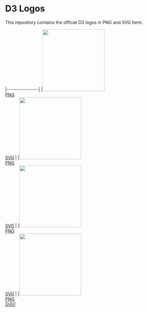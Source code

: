 # D3 Logos

This repository contains the official D3 logos in PNG and SVG form.

|----------------|
|<img src="https://raw.githubusercontent.com/d3/d3-logo/master/d3.png" width="200" height="200">        <br>[PNG](https://raw.githubusercontent.com/d3/d3-logo/master/d3.png)        <br>[SVG](https://raw.githubusercontent.com/d3/d3-logo/master/d3.svg)        |
|<img src="https://raw.githubusercontent.com/d3/d3-logo/master/d3-black.png" width="200" height="200">  <br>[PNG](https://raw.githubusercontent.com/d3/d3-logo/master/d3-black.png)  <br>[SVG](https://raw.githubusercontent.com/d3/d3-logo/master/d3-black.svg)  |
|<img src="https://raw.githubusercontent.com/d3/d3-logo/master/d3-white.png" width="200" height="200">  <br>[PNG](https://raw.githubusercontent.com/d3/d3-logo/master/d3-white.png)  <br>[SVG](https://raw.githubusercontent.com/d3/d3-logo/master/d3-white.svg)  |
|<img src="https://raw.githubusercontent.com/d3/d3-logo/master/d3-outline.png" width="200" height="200"><br>[PNG](https://raw.githubusercontent.com/d3/d3-logo/master/d3-outline.png)<br>[SVG](https://raw.githubusercontent.com/d3/d3-logo/master/d3-outline.svg)|
